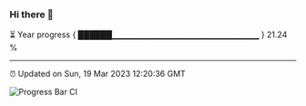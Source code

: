 ### Hi there 👋

⏳ Year progress { ██████▁▁▁▁▁▁▁▁▁▁▁▁▁▁▁▁▁▁▁▁▁▁▁▁ } 21.24 %

---

⏰ Updated on Sun, 19 Mar 2023 12:20:36 GMT

![Progress Bar CI](https://github.com/liununu/liununu/workflows/Progress%20Bar%20CI/badge.svg)
